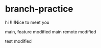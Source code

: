 # branch-practice
hi !!!!Nice to meet you

main, feature modified
main remote modified

test modified
